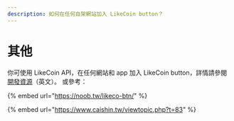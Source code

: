 ```yaml
---
description: 如何在任何自架網站加入 LikeCoin button？
---
```


# 其他

你可使用 LikeCoin API，在任何網站和 app 加入 LikeCoin button，詳情請參閱[開發資源](https://docs.like.co/developer/likecoin-button)（英文）。 或參考：

{% embed url="https://noob.tw/likeco-btn/" %}

{% embed url="https://www.caishin.tw/viewtopic.php?t=83" %}
